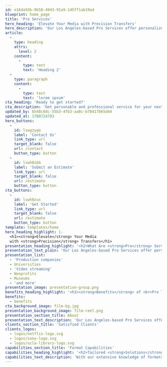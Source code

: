 ```yaml
---
id: e16da93b-9b58-4943-91a9-145ff1ab19ad
blueprint: home_page
title: 'Pro Services'
hero_heading: 'Elevate Your Media with Precision Transfers'
hero_description: 'Our Los Angeles-based Pro Services offer personalized, high-quality solutions for industry-focused requests. Let our dedicated team prepare your media collection for professional or archival use.'
article:
  -
    type: heading
    attrs:
      level: 2
    content:
      -
        type: text
        text: 'Heading 2'
  -
    type: paragraph
    content:
      -
        type: text
        text: 'lorem ipsum'
cta_heading: 'Ready to get started?'
cta_description: 'Get personable and professional service for your next media transfer project.'
updated_by: b548c8dc-55b3-4fb3-aa8c-b78417b65d44
updated_at: 1708724783
hero_buttons:
  -
    id: lswgzyge
    label: 'Contact Us'
    link_type: url
    target_blank: false
    url: /contact
    button_type: button
  -
    id: lswh0ibb
    label: 'Submit an Estimate'
    link_type: url
    target_blank: false
    url: /estimate
    button_type: button
cta_buttons:
  -
    id: lswh0zus
    label: 'Get Started'
    link_type: url
    target_blank: false
    url: /estimate
    button_type: button
template: templates/home
hero_heading_highlight: |-
  <h1><strong>Elevate</strong> Your Media
  with <strong>Precision</strong> Transfers</h1>
presentation_heading_highlight: '<h2>What Are <strong>Pro</strong> Services?</h2>'
presentation_text_plain: 'Our Los Angeles-based Pro Services offer personalized, high-quality solutions for industry-focused requests. Let our dedicated team prepare your media collection for professional or archival use.'
presentation_list:
  - 'Production companies'
  - Universities
  - 'Video streaming'
  - Nonprofits
  - Museums
  - 'and more'
presentation_image: presentation-group.png
benefits_heading_highlight: '<h2><strong>Benefits</strong> of <br>Pro Transfer <strong>Solutions</strong></h2>'
benefits:
  - benefits
cta_background_image: film-bg.jpg
presentation_background_image: film-reel.png
presentation_section_title: About
presentation_text_description: 'Our Los Angeles-based Pro Services offer personalized, high-quality solutions for industry-focused requests. Let our dedicated team prepare your media collection for professional or archival use.'
clients_section_title: 'Satisfied Clients'
clients_logos:
  - logos/netflix-logo.svg
  - logos/sony-logo.svg
  - logos/ucla-library-logo.svg
capabilities_section_title: 'Format Capabilities'
capabilities_heading_highlight: '<h2>Tailored <strong>Solutions</strong> for <br><strong>Any</strong> Media Type</h2>'
capabilities_text_description: 'With our extensive knowledge of formats, processes, and techniques, we can help you with any type of transfer.'
---
```

